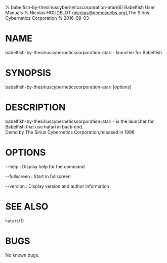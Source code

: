% babelfish-by-thesiriuscyberneticscorporation-atari(6) Babelfish User Manuals
% Nicolas HOUDELOT (nicolas@demosdebs.org),The Sirius Cybernetics Corporation
% 2016-09-03

# NAME
babelfish-by-thesiriuscyberneticscorporation-atari - launcher for Babelfish

# SYNOPSIS
babelfish-by-thesiriuscyberneticscorporation-atari [*options*]

# DESCRIPTION
babelfish-by-thesiriuscyberneticscorporation-atari - is the launcher for Babelfish that use hatari in back-end.  
Demo by The Sirius Cybernetics Corporation,released in 1998

# OPTIONS
\--help
:   Display help for the command

\--fullscreen
:   Start in fullscreen

\--version
:   Display version and author information

# SEE ALSO
`hatari`(1)

# BUGS
No known bugs.
